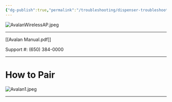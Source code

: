 ```yaml
---
{"dg-publish":true,"permalink":"/troubleshooting/dispenser-troubleshooting/crind/avalan/"}
---
```


![AvalanWirelessAP.jpeg](/img/user/Assets/Images/AvalanWirelessAP.jpeg)

---
[[Avalan Manual.pdf]]

Support #: (650) 384-0000

---
# How to Pair 

![Avalan1.jpeg](/img/user/Assets/Images/Avalan1.jpeg)

---

